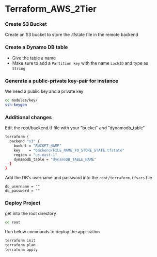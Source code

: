 # Terraform_AWS_2Tier

### Create S3 Bucket
Create an S3 bucket to store the .tfstate file in the remote backend

### Create a Dynamo DB table 
- Give the table a name
- Make sure to add a `Partition key` with the name `LockID` and type as `String`

### Generate a public-private key-pair for instance
We need a public key and a private key
```sh
cd modules/key/
ssh-keygen
```

### Additional changes
Edit the root/backend.tf file with your "bucket" and "dynamodb_table"
```sh
terraform {
  backend "s3" {
    bucket = "BUCKET_NAME"
    key    = "backend/FILE_NAME_TO_STORE_STATE.tfstate"
    region = "us-east-1"
    dynamodb_table = "dynamoDB_TABLE_NAME"
  }
}
```

Add the DB's username and password into the `root/terraform.tfvars` file
```
db_username = ""
db_password = ""

```
### Deploy Project
get into the root directory 
```sh
cd root
```
Run below commands to deploy the application 

```sh
terraform init 
terraform plan
terraform apply 
```






